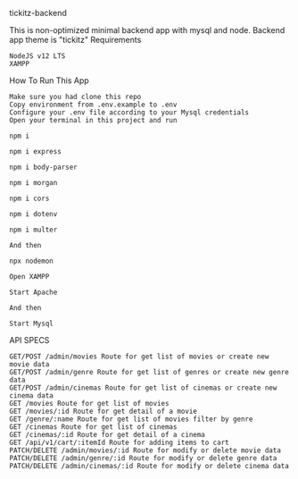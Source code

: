 tickitz-backend

This is non-optimized minimal backend app with mysql and node. Backend app theme is "tickitz"
Requirements

    NodeJS v12 LTS
    XAMPP

How To Run This App

    Make sure you had clone this repo
    Copy environment from .env.example to .env
    Configure your .env file according to your Mysql credentials
    Open your terminal in this project and run

    npm i

    npm i express

    npm i body-parser

    npm i morgan

    npm i cors

    npm i dotenv

    npm i multer

    And then

    npx nodemon

    Open XAMPP

    Start Apache

    And then

    Start Mysql

API SPECS

    GET/POST /admin/movies Route for get list of movies or create new movie data
    GET/POST /admin/genre Route for get list of genres or create new genre data
    GET/POST /admin/cinemas Route for get list of cinemas or create new cinema data
    GET /movies Route for get list of movies
    GET /movies/:id Route for get detail of a movie
    GET /genre/:name Route for get list of movies filter by genre
    GET /cinemas Route for get list of cinemas
    GET /cinemas/:id Route for get detail of a cinema
    GET /api/v1/cart/:itemId Route for adding items to cart
    PATCH/DELETE /admin/movies/:id Route for modify or delete movie data
    PATCH/DELETE /admin/genre/:id Route for modify or delete genre data
    PATCH/DELETE /admin/cinemas/:id Route for modify or delete cinema data
